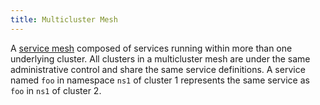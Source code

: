 ```yaml
---
title: Multicluster Mesh
---
```

A [service mesh](#service-mesh) composed of services running within more than one underlying cluster.
All clusters in a multicluster mesh are under the same administrative control and share the same service definitions.
A service named `foo` in namespace `ns1` of cluster 1 represents the same service as `foo` in `ns1` of cluster 2.
